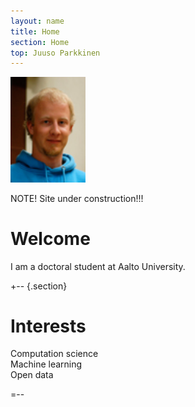 ```yaml
---
layout: name
title: Home
section: Home
top: Juuso Parkkinen
---
```


<img class='inset right' src='images/juuso.jpg' title='Juuso Parkkinen' alt='Photo' width='120px' />

NOTE! Site under construction!!!

Welcome
=======

I am a doctoral student at Aalto University. 


+--	{.section}

Interests
=========

Computation science  
Machine learning  
Open data  

=--

<!--
+-- {.section}
Publications 
============
[List of publications](/work/pubs/) with links to documents and source code
=--
-->

<!--
+-- {.section}
Code
============
[Scientific open source software](/code/) for collaborative, reproducible research
=--
-->

<!--
+-- {.section}
Contact
============
[Contact information](/info/contact), plus links to twitter, IRC, and blogs
=--
-->

<!--
+-- {.section}
Background
========
[Brief biography](/info/bio) of my research career
=--
-->




